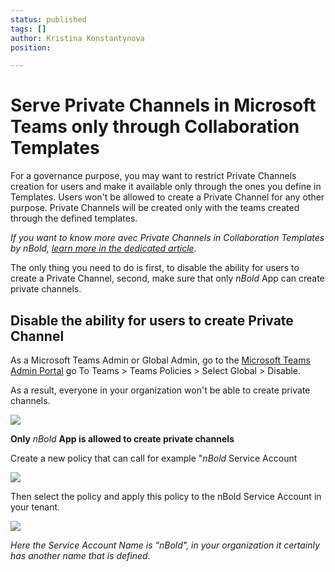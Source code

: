```yaml
---
status: published
tags: []
author: Kristina Konstantynova
position: 

---
```

# **Serve Private Channels in Microsoft Teams only through Collaboration Templates**

For a governance purpose, you may want to restrict Private Channels creation for users and make it available only through the ones you define in Templates. Users won't be allowed to create a Private Channel for any other purpose. Private Channels will be created only with the teams created through the defined templates.

_If you want to know more avec Private Channels in Collaboration Templates by nBold,_ [_learn more in the dedicated article_](https://help.salestim.com/en/articles/3827971-private-channels-in-microsoft-teams-templates-by-salestim)_._

The only thing you need to do is first, to disable the ability for users to create a Private Channel, second, make sure that only _nBold_ App can create private channels.

## **Disable the ability for users to create Private Channel**

As a Microsoft Teams Admin or Global Admin, go to the [Microsoft Teams Admin Portal](https://admin.teams.microsoft.com/) go To Teams > Teams Policies > Select Global > Disable.

As a result, everyone in your organization won't be able to create private channels.

![](/uploads/governance-policies-private-channels.png)

**Only** _nBold_ **App is allowed to create private channels**

Create a new policy that can call for example "_nBold_ Service Account

![](/uploads/private-channel.png)

Then select the policy and apply this policy to the nBold Service Account in your tenant.

![](/uploads/private-2.png)

_Here the Service Account Name is "nBold", in your organization it certainly has another name that is defined._